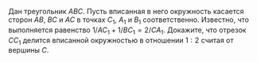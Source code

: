 Дан треугольник $ABC$. Пусть вписанная в него окружность касается сторон $AB$, $BC$ и $AC$ в точках $C_1$, $A_1$ и $B_1$ соответственно. Известно, что выполняется равенство $1/AC_1 + 1/BC_1 = 2/CA_1$. Докажите, что отрезок $CC_1$ делится вписанной окружностью в отношении $1:2$ считая от вершины $C$.
